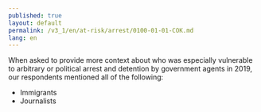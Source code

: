 ```yaml
---
published: true
layout: default
permalink: /v3_1/en/at-risk/arrest/0100-01-01-COK.md
lang: en
---
```

When asked to provide more context about who was especially vulnerable to arbitrary or political arrest and detention by government agents in 2019, our respondents mentioned all of the following: 
-	Immigrants
-	Journalists
